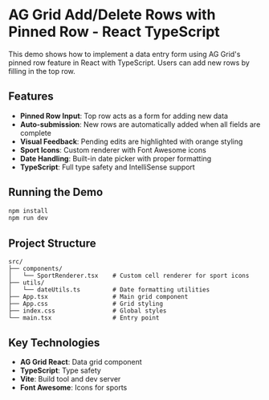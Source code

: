 # AG Grid Add/Delete Rows with Pinned Row - React TypeScript

This demo shows how to implement a data entry form using AG Grid's pinned row feature in React with TypeScript. Users can add new rows by filling in the top row.

## Features

- **Pinned Row Input**: Top row acts as a form for adding new data
- **Auto-submission**: New rows are automatically added when all fields are complete
- **Visual Feedback**: Pending edits are highlighted with orange styling
- **Sport Icons**: Custom renderer with Font Awesome icons
- **Date Handling**: Built-in date picker with proper formatting
- **TypeScript**: Full type safety and IntelliSense support

## Running the Demo

```bash
npm install
npm run dev
```

## Project Structure

```
src/
├── components/
│   └── SportRenderer.tsx    # Custom cell renderer for sport icons
├── utils/
│   └── dateUtils.ts         # Date formatting utilities
├── App.tsx                  # Main grid component
├── App.css                  # Grid styling
├── index.css                # Global styles
└── main.tsx                 # Entry point
```

## Key Technologies

- **AG Grid React**: Data grid component
- **TypeScript**: Type safety
- **Vite**: Build tool and dev server
- **Font Awesome**: Icons for sports
